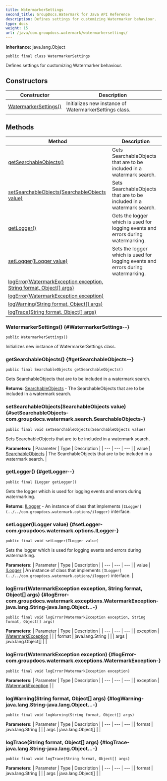 ```yaml
---
title: WatermarkerSettings
second_title: GroupDocs.Watermark for Java API Reference
description: Defines settings for customizing Watermarker behaviour.
type: docs
weight: 15
url: /java/com.groupdocs.watermark/watermarkersettings/
---
```

**Inheritance:**
java.lang.Object
```
public final class WatermarkerSettings
```

Defines settings for customizing Watermarker behaviour.
## Constructors

| Constructor | Description |
| --- | --- |
| [WatermarkerSettings()](#WatermarkerSettings--) | Initializes new instance of  WatermarkerSettings  class. |
## Methods

| Method | Description |
| --- | --- |
| [getSearchableObjects()](#getSearchableObjects--) | Gets  SearchableObjects  that are to be included in a watermark search. |
| [setSearchableObjects(SearchableObjects value)](#setSearchableObjects-com.groupdocs.watermark.search.SearchableObjects-) | Sets  SearchableObjects  that are to be included in a watermark search. |
| [getLogger()](#getLogger--) | Gets the logger which is used for logging events and errors during watermarking. |
| [setLogger(ILogger value)](#setLogger-com.groupdocs.watermark.options.ILogger-) | Sets the logger which is used for logging events and errors during watermarking. |
| [logError(WatermarkException exception, String format, Object[] args)](#logError-com.groupdocs.watermark.exceptions.WatermarkException-java.lang.String-java.lang.Object...-) |  |
| [logError(WatermarkException exception)](#logError-com.groupdocs.watermark.exceptions.WatermarkException-) |  |
| [logWarning(String format, Object[] args)](#logWarning-java.lang.String-java.lang.Object...-) |  |
| [logTrace(String format, Object[] args)](#logTrace-java.lang.String-java.lang.Object...-) |  |
### WatermarkerSettings() {#WatermarkerSettings--}
```
public WatermarkerSettings()
```


Initializes new instance of  WatermarkerSettings  class.

### getSearchableObjects() {#getSearchableObjects--}
```
public final SearchableObjects getSearchableObjects()
```


Gets  SearchableObjects  that are to be included in a watermark search.

**Returns:**
[SearchableObjects](../../com.groupdocs.watermark.search/searchableobjects) - The  SearchableObjects  that are to be included in a watermark search.
### setSearchableObjects(SearchableObjects value) {#setSearchableObjects-com.groupdocs.watermark.search.SearchableObjects-}
```
public final void setSearchableObjects(SearchableObjects value)
```


Sets  SearchableObjects  that are to be included in a watermark search.

**Parameters:**
| Parameter | Type | Description |
| --- | --- | --- |
| value | [SearchableObjects](../../com.groupdocs.watermark.search/searchableobjects) | The  SearchableObjects  that are to be included in a watermark search. |

### getLogger() {#getLogger--}
```
public final ILogger getLogger()
```


Gets the logger which is used for logging events and errors during watermarking.

**Returns:**
[ILogger](../../com.groupdocs.watermark.options/ilogger) - An instance of class that implements `[ILogger](../../com.groupdocs.watermark.options/ilogger)` interface.
### setLogger(ILogger value) {#setLogger-com.groupdocs.watermark.options.ILogger-}
```
public final void setLogger(ILogger value)
```


Sets the logger which is used for logging events and errors during watermarking.

**Parameters:**
| Parameter | Type | Description |
| --- | --- | --- |
| value | [ILogger](../../com.groupdocs.watermark.options/ilogger) | An instance of class that implements `[ILogger](../../com.groupdocs.watermark.options/ilogger)` interface. |

### logError(WatermarkException exception, String format, Object[] args) {#logError-com.groupdocs.watermark.exceptions.WatermarkException-java.lang.String-java.lang.Object...-}
```
public final void logError(WatermarkException exception, String format, Object[] args)
```




**Parameters:**
| Parameter | Type | Description |
| --- | --- | --- |
| exception | [WatermarkException](../../com.groupdocs.watermark.exceptions/watermarkexception) |  |
| format | java.lang.String |  |
| args | java.lang.Object[] |  |

### logError(WatermarkException exception) {#logError-com.groupdocs.watermark.exceptions.WatermarkException-}
```
public final void logError(WatermarkException exception)
```




**Parameters:**
| Parameter | Type | Description |
| --- | --- | --- |
| exception | [WatermarkException](../../com.groupdocs.watermark.exceptions/watermarkexception) |  |

### logWarning(String format, Object[] args) {#logWarning-java.lang.String-java.lang.Object...-}
```
public final void logWarning(String format, Object[] args)
```




**Parameters:**
| Parameter | Type | Description |
| --- | --- | --- |
| format | java.lang.String |  |
| args | java.lang.Object[] |  |

### logTrace(String format, Object[] args) {#logTrace-java.lang.String-java.lang.Object...-}
```
public final void logTrace(String format, Object[] args)
```




**Parameters:**
| Parameter | Type | Description |
| --- | --- | --- |
| format | java.lang.String |  |
| args | java.lang.Object[] |  |

